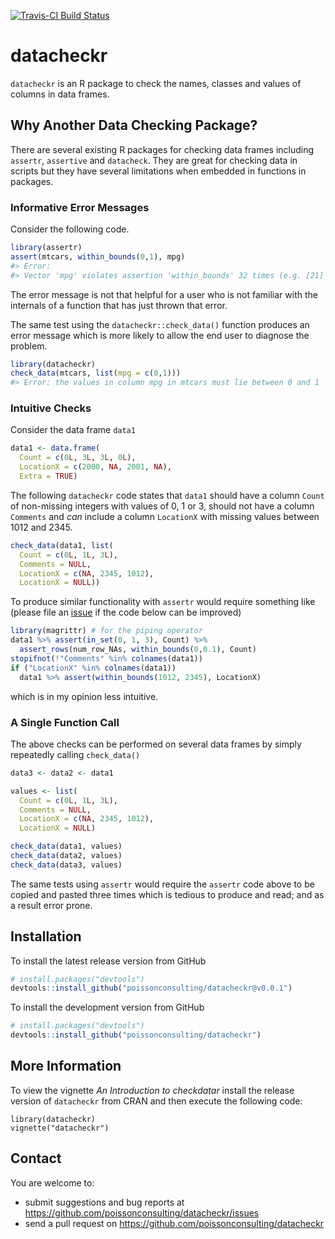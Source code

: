 <!-- README.md is generated from README.Rmd. Please edit that file -->
[![Travis-CI Build Status](https://travis-ci.org/poissonconsulting/datacheckr.svg?branch=master)](https://travis-ci.org/poissonconsulting/datacheckr)

datacheckr
==========

`datacheckr` is an R package to check the names, classes and values of columns in data frames.

Why Another Data Checking Package?
----------------------------------

There are several existing R packages for checking data frames including `assertr`, `assertive` and `datacheck`. They are great for checking data in scripts but they have several limitations when embedded in functions in packages.

### Informative Error Messages

Consider the following code.

``` r
library(assertr)
assert(mtcars, within_bounds(0,1), mpg)
#> Error: 
#> Vector 'mpg' violates assertion 'within_bounds' 32 times (e.g. [21] at index 1)
```

The error message is not that helpful for a user who is not familiar with the internals of a function that has just thrown that error.

The same test using the `datacheckr::check_data()` function produces an error message which is more likely to allow the end user to diagnose the problem.

``` r
library(datacheckr)
check_data(mtcars, list(mpg = c(0,1)))
#> Error: the values in column mpg in mtcars must lie between 0 and 1
```

### Intuitive Checks

Consider the data frame `data1`

``` r
data1 <- data.frame(
  Count = c(0L, 3L, 3L, 0L), 
  LocationX = c(2000, NA, 2001, NA), 
  Extra = TRUE)
```

The following `datacheckr` code states that `data1` should have a column `Count` of non-missing integers with values of 0, 1 or 3, should not have a column `Comments` and *can* include a column `LocationX` with missing values between 1012 and 2345.

``` r
check_data(data1, list(
  Count = c(0L, 1L, 3L), 
  Comments = NULL, 
  LocationX = c(NA, 2345, 1012),
  LocationX = NULL))
```

To produce similar functionality with `assertr` would require something like (please file an [issue](https://github.com/poissonconsulting/datacheckr/issues) if the code below can be improved)

``` r
library(magrittr) # for the piping operator
data1 %>% assert(in_set(0, 1, 3), Count) %>%
  assert_rows(num_row_NAs, within_bounds(0,0.1), Count)
stopifnot(!"Comments" %in% colnames(data1))
if ("LocationX" %in% colnames(data1))
  data1 %>% assert(within_bounds(1012, 2345), LocationX)
```

which is in my opinion less intuitive.

### A Single Function Call

The above checks can be performed on several data frames by simply repeatedly calling `check_data()`

``` r
data3 <- data2 <- data1

values <- list(
  Count = c(0L, 1L, 3L), 
  Comments = NULL, 
  LocationX = c(NA, 2345, 1012),
  LocationX = NULL)

check_data(data1, values)
check_data(data2, values)
check_data(data3, values)
```

The same tests using `assertr` would require the `assertr` code above to be copied and pasted three times which is tedious to produce and read; and as a result error prone.

Installation
------------

To install the latest release version from GitHub

``` r
# install.packages("devtools")
devtools::install_github("poissonconsulting/datacheckr@v0.0.1")
```

To install the development version from GitHub

``` r
# install.packages("devtools")
devtools::install_github("poissonconsulting/datacheckr")
```

More Information
----------------

To view the vignette *An Introduction to checkdatar* install the release version of `datacheckr` from CRAN and then execute the following code:

    library(datacheckr)
    vignette("datacheckr")

Contact
-------

You are welcome to:

-   submit suggestions and bug reports at <https://github.com/poissonconsulting/datacheckr/issues>
-   send a pull request on <https://github.com/poissonconsulting/datacheckr>
